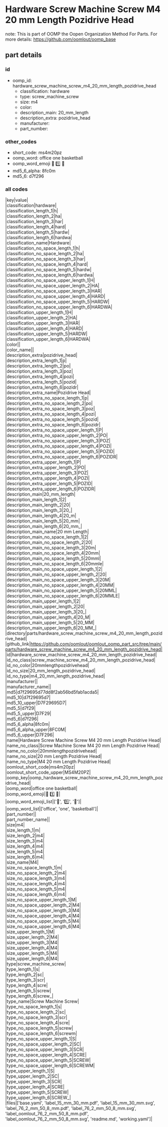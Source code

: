# Hardware Screw Machine Screw M4 20 mm Length Pozidrive Head  

note: This is part of OOMP the Oopen Organization Method For Parts. For more details: https://github.com/oomlout/oomp_base

##  part details





### id
* oomp_id: hardware_screw_machine_screw_m4_20_mm_length_pozidrive_head
  * classification: hardware
  * type: screw_machine_screw
  * size: m4
  * color: 
  * description_main: 20_mm_length
  * description_extra: pozidrive_head
  * manufacturer: 
  * part_number: 

### other_codes
* short_code: ms4m20pz
* oomp_word: office one basketball
* oomp_word_emoji :office: :one: :basketball:
* md5_6_alpha: 8fc0m
* md5_6: d7f296

### all codes 
|key|value|  
|classification|hardware|  
|classification_length_1|h|  
|classification_length_2|ha|  
|classification_length_3|har|  
|classification_length_4|hard|  
|classification_length_5|hardw|  
|classification_length_6|hardwa|  
|classification_name|Hardware|  
|classification_no_space_length_1|h|  
|classification_no_space_length_2|ha|  
|classification_no_space_length_3|har|  
|classification_no_space_length_4|hard|  
|classification_no_space_length_5|hardw|  
|classification_no_space_length_6|hardwa|  
|classification_no_space_upper_length_1|H|  
|classification_no_space_upper_length_2|HA|  
|classification_no_space_upper_length_3|HAR|  
|classification_no_space_upper_length_4|HARD|  
|classification_no_space_upper_length_5|HARDW|  
|classification_no_space_upper_length_6|HARDWA|  
|classification_upper_length_1|H|  
|classification_upper_length_2|HA|  
|classification_upper_length_3|HAR|  
|classification_upper_length_4|HARD|  
|classification_upper_length_5|HARDW|  
|classification_upper_length_6|HARDWA|  
|color||  
|color_name||  
|description_extra|pozidrive_head|  
|description_extra_length_1|p|  
|description_extra_length_2|po|  
|description_extra_length_3|poz|  
|description_extra_length_4|pozi|  
|description_extra_length_5|pozid|  
|description_extra_length_6|pozidr|  
|description_extra_name|Pozidrive Head|  
|description_extra_no_space_length_1|p|  
|description_extra_no_space_length_2|po|  
|description_extra_no_space_length_3|poz|  
|description_extra_no_space_length_4|pozi|  
|description_extra_no_space_length_5|pozid|  
|description_extra_no_space_length_6|pozidr|  
|description_extra_no_space_upper_length_1|P|  
|description_extra_no_space_upper_length_2|PO|  
|description_extra_no_space_upper_length_3|POZ|  
|description_extra_no_space_upper_length_4|POZI|  
|description_extra_no_space_upper_length_5|POZID|  
|description_extra_no_space_upper_length_6|POZIDR|  
|description_extra_upper_length_1|P|  
|description_extra_upper_length_2|PO|  
|description_extra_upper_length_3|POZ|  
|description_extra_upper_length_4|POZI|  
|description_extra_upper_length_5|POZID|  
|description_extra_upper_length_6|POZIDR|  
|description_main|20_mm_length|  
|description_main_length_1|2|  
|description_main_length_2|20|  
|description_main_length_3|20_|  
|description_main_length_4|20_m|  
|description_main_length_5|20_mm|  
|description_main_length_6|20_mm_|  
|description_main_name|20 mm Length|  
|description_main_no_space_length_1|2|  
|description_main_no_space_length_2|20|  
|description_main_no_space_length_3|20m|  
|description_main_no_space_length_4|20mm|  
|description_main_no_space_length_5|20mml|  
|description_main_no_space_length_6|20mmle|  
|description_main_no_space_upper_length_1|2|  
|description_main_no_space_upper_length_2|20|  
|description_main_no_space_upper_length_3|20M|  
|description_main_no_space_upper_length_4|20MM|  
|description_main_no_space_upper_length_5|20MML|  
|description_main_no_space_upper_length_6|20MMLE|  
|description_main_upper_length_1|2|  
|description_main_upper_length_2|20|  
|description_main_upper_length_3|20_|  
|description_main_upper_length_4|20_M|  
|description_main_upper_length_5|20_MM|  
|description_main_upper_length_6|20_MM_|  
|directory|parts/hardware_screw_machine_screw_m4_20_mm_length_pozidrive_head|  
|github_link|https://github.com/oomlout/oomlout_oomp_part_src/tree/main/parts/hardware_screw_machine_screw_m4_20_mm_length_pozidrive_head|  
|id|hardware_screw_machine_screw_m4_20_mm_length_pozidrive_head|  
|id_no_class|screw_machine_screw_m4_20_mm_length_pozidrive_head|  
|id_no_color|20mmlengthpozidrivehead|  
|id_no_size|20_mm_length_pozidrive_head|  
|id_no_type|m4_20_mm_length_pozidrive_head|  
|manufacturer||  
|manufacturer_name||  
|md5|d7f29695d77dd8f2ab56bd5fab1acda5|  
|md5_10|d7f29695d7|  
|md5_10_upper|D7F29695D7|  
|md5_5|d7f29|  
|md5_5_upper|D7F29|  
|md5_6|d7f296|  
|md5_6_alpha|8fc0m|  
|md5_6_alpha_upper|8FC0M|  
|md5_6_upper|D7F296|  
|name|Hardware Screw Machine Screw M4 20 mm Length Pozidrive Head|  
|name_no_class|Screw Machine Screw M4 20 mm Length Pozidrive Head|  
|name_no_color|20mmlengthpozidrivehead|  
|name_no_size|20 mm Length Pozidrive Head|  
|name_no_type|M4 20 mm Length Pozidrive Head|  
|oomlout_short_code|ms4m20pz|  
|oomlout_short_code_upper|MS4M20PZ|  
|oomp_key|oomp_hardware_screw_machine_screw_m4_20_mm_length_pozidrive_head|  
|oomp_word|office one basketball|  
|oomp_word_emoji|:office: :one: :basketball:|  
|oomp_word_emoji_list|[':office:', ':one:', ':basketball:']|  
|oomp_word_list|['office', 'one', 'basketball']|  
|part_number||  
|part_number_name||  
|size|m4|  
|size_length_1|m|  
|size_length_2|m4|  
|size_length_3|m4|  
|size_length_4|m4|  
|size_length_5|m4|  
|size_length_6|m4|  
|size_name|M4|  
|size_no_space_length_1|m|  
|size_no_space_length_2|m4|  
|size_no_space_length_3|m4|  
|size_no_space_length_4|m4|  
|size_no_space_length_5|m4|  
|size_no_space_length_6|m4|  
|size_no_space_upper_length_1|M|  
|size_no_space_upper_length_2|M4|  
|size_no_space_upper_length_3|M4|  
|size_no_space_upper_length_4|M4|  
|size_no_space_upper_length_5|M4|  
|size_no_space_upper_length_6|M4|  
|size_upper_length_1|M|  
|size_upper_length_2|M4|  
|size_upper_length_3|M4|  
|size_upper_length_4|M4|  
|size_upper_length_5|M4|  
|size_upper_length_6|M4|  
|type|screw_machine_screw|  
|type_length_1|s|  
|type_length_2|sc|  
|type_length_3|scr|  
|type_length_4|scre|  
|type_length_5|screw|  
|type_length_6|screw_|  
|type_name|Screw Machine Screw|  
|type_no_space_length_1|s|  
|type_no_space_length_2|sc|  
|type_no_space_length_3|scr|  
|type_no_space_length_4|scre|  
|type_no_space_length_5|screw|  
|type_no_space_length_6|screwm|  
|type_no_space_upper_length_1|S|  
|type_no_space_upper_length_2|SC|  
|type_no_space_upper_length_3|SCR|  
|type_no_space_upper_length_4|SCRE|  
|type_no_space_upper_length_5|SCREW|  
|type_no_space_upper_length_6|SCREWM|  
|type_upper_length_1|S|  
|type_upper_length_2|SC|  
|type_upper_length_3|SCR|  
|type_upper_length_4|SCRE|  
|type_upper_length_5|SCREW|  
|type_upper_length_6|SCREW_|  
|files|['base.yaml', 'label_15_mm_30_mm.pdf', 'label_15_mm_30_mm.svg', 'label_76_2_mm_50_8_mm.pdf', 'label_76_2_mm_50_8_mm.svg', 'label_oomlout_76_2_mm_50_8_mm.pdf', 'label_oomlout_76_2_mm_50_8_mm.svg', 'readme.md', 'working.yaml']|  

